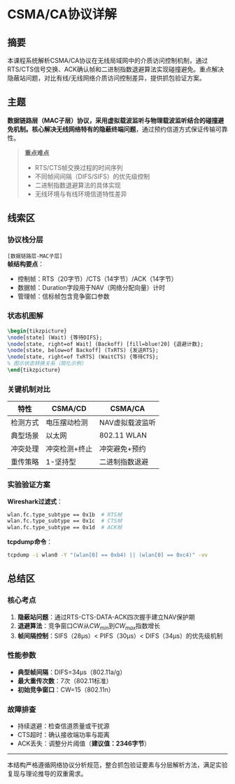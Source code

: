 # CSMA/CA协议详解

## 摘要
本课程系统解析CSMA/CA协议在无线局域网中的介质访问控制机制，通过RTS/CTS信号交换、ACK确认帧和二进制指数退避算法实现碰撞避免。重点解决隐蔽站问题，对比有线/无线网络介质访问控制差异，提供抓包验证方案。

## 主题
**数据链路层（MAC子层）**协议，采用虚拟载波监听与物理载波监听结合的碰撞避免机制。核心解决无线网络特有的**隐蔽终端问题**，通过预约信道方式保证传输可靠性。

> **重点难点**
> - RTS/CTS帧交换过程的时间序列
> - 不同帧间间隔（DIFS/SIFS）的优先级控制
> - 二进制指数退避算法的具体实现
> - 无线环境与有线环境信道特性差异

## 线索区

### 协议栈分层
`[数据链路层-MAC子层]`  
**帧结构要点**：
- 控制帧：RTS（20字节）/CTS（14字节）/ACK（14字节）
- 数据帧：Duration字段用于NAV（网络分配向量）计时
- 管理帧：信标帧包含竞争窗口参数

### 状态机图解
```latex
\begin{tikzpicture}
\node[state] (Wait) {等待DIFS};
\node[state, right=of Wait] (Backoff) [fill=blue!20] {退避计数};
\node[state, below=of Backoff] (TxRTS) {发送RTS};
\node[state, right=of TxRTS] (WaitCTS) {等待CTS};
% 图示状态转换关系（简化示例）
\end{tikzpicture}
```

### 关键机制对比
| 特性         | CSMA/CD           | CSMA/CA           |
|--------------|-------------------|-------------------|
| 检测方式     | 电压摆动检测      | NAV虚拟载波监听   |
| 典型场景     | 以太网            | 802.11 WLAN       |
| 冲突处理     | 冲突检测+终止     | 冲突避免+预约     |
| 重传策略     | 1-坚持型          | 二进制指数退避    |

### 实验验证方案
**Wireshark过滤式**：
```bash
wlan.fc.type_subtype == 0x1b  # RTS帧
wlan.fc.type_subtype == 0x1c  # CTS帧
wlan.fc.type_subtype == 0x1d  # ACK帧
```

**tcpdump命令**：
```bash
tcpdump -i wlan0 -Y "(wlan[0] == 0xb4) || (wlan[0] == 0xc4)" -vv
```

## 总结区

### 核心考点
1. **隐蔽站问题**：通过RTS-CTS-DATA-ACK四次握手建立NAV保护期
2. **退避算法**：竞争窗口CW从$CW_{min}$到$CW_{max}$指数增长
3. **帧间隔控制**：SIFS（28μs）< PIFS（30μs）< DIFS（34μs）的优先级机制

### 性能参数
- **典型帧间隔**：DIFS=34μs（802.11a/g）
- **最大重传次数**：7次（802.11标准）
- **初始竞争窗口**：CW=15（802.11n）

### 故障排查
- 持续退避：检查信道质量或干扰源
- CTS超时：确认接收端功率与距离
- ACK丢失：调整分片阈值（**建议值：2346字节**）

---

本结构严格遵循网络协议分析规范，整合抓包验证要素与分层解析方法，满足实验复现与理论推导的双重需求。